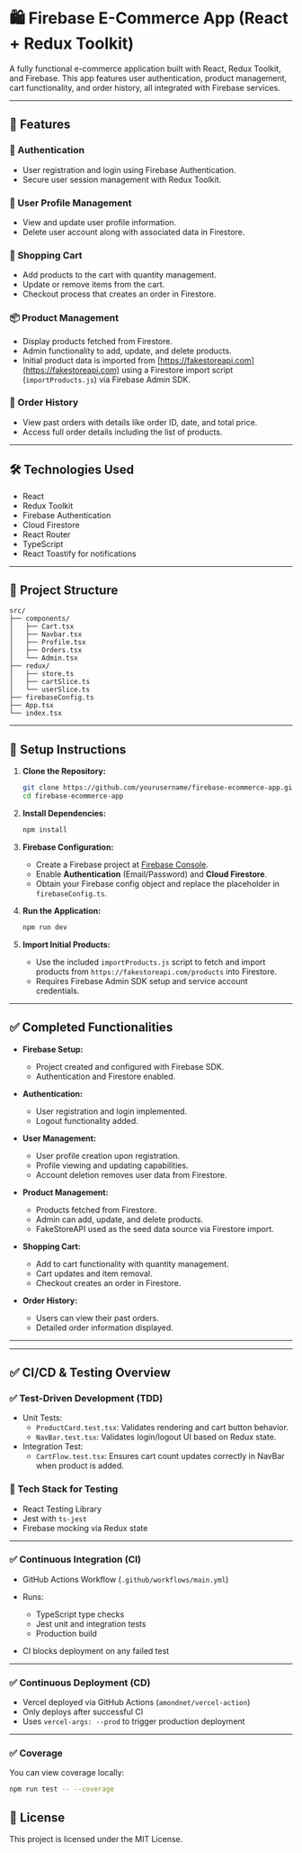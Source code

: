 # 🛍️ Firebase E-Commerce App (React + Redux Toolkit)

A fully functional e-commerce application built with React, Redux Toolkit, and Firebase. This app features user authentication, product management, cart functionality, and order history, all integrated with Firebase services.

---

## 🚀 Features

### 🔐 Authentication
- User registration and login using Firebase Authentication.
- Secure user session management with Redux Toolkit.

### 👤 User Profile Management
- View and update user profile information.
- Delete user account along with associated data in Firestore.

### 🛒 Shopping Cart
- Add products to the cart with quantity management.
- Update or remove items from the cart.
- Checkout process that creates an order in Firestore.

### 📦 Product Management
- Display products fetched from Firestore.
- Admin functionality to add, update, and delete products.
- Initial product data is imported from [https://fakestoreapi.com](https://fakestoreapi.com) using a Firestore import script (`importProducts.js`) via Firebase Admin SDK.

### 🧾 Order History
- View past orders with details like order ID, date, and total price.
- Access full order details including the list of products.

---

## 🛠️ Technologies Used

- React
- Redux Toolkit
- Firebase Authentication
- Cloud Firestore
- React Router
- TypeScript
- React Toastify for notifications

---

## 📁 Project Structure

```
src/
├── components/
│   ├── Cart.tsx
│   ├── Navbar.tsx
│   ├── Profile.tsx
│   ├── Orders.tsx
│   └── Admin.tsx
├── redux/
│   ├── store.ts
│   ├── cartSlice.ts
│   └── userSlice.ts
├── firebaseConfig.ts
├── App.tsx
└── index.tsx
```

---

## 🔧 Setup Instructions

1. **Clone the Repository:**

   ```bash
   git clone https://github.com/yourusername/firebase-ecommerce-app.git
   cd firebase-ecommerce-app
   ```

2. **Install Dependencies:**

   ```bash
   npm install
   ```

3. **Firebase Configuration:**

   - Create a Firebase project at [Firebase Console](https://console.firebase.google.com/).
   - Enable **Authentication** (Email/Password) and **Cloud Firestore**.
   - Obtain your Firebase config object and replace the placeholder in `firebaseConfig.ts`.

4. **Run the Application:**

   ```bash
   npm run dev
   ```

5. **Import Initial Products:**

   - Use the included `importProducts.js` script to fetch and import products from `https://fakestoreapi.com/products` into Firestore.
   - Requires Firebase Admin SDK setup and service account credentials.

---

## ✅ Completed Functionalities

- **Firebase Setup:**
  - Project created and configured with Firebase SDK.
  - Authentication and Firestore enabled.

- **Authentication:**
  - User registration and login implemented.
  - Logout functionality added.

- **User Management:**
  - User profile creation upon registration.
  - Profile viewing and updating capabilities.
  - Account deletion removes user data from Firestore.

- **Product Management:**
  - Products fetched from Firestore.
  - Admin can add, update, and delete products.
  - FakeStoreAPI used as the seed data source via Firestore import.

- **Shopping Cart:**
  - Add to cart functionality with quantity management.
  - Cart updates and item removal.
  - Checkout creates an order in Firestore.

- **Order History:**
  - Users can view their past orders.
  - Detailed order information displayed.

---


---

## ✅ CI/CD & Testing Overview

### ✅ Test-Driven Development (TDD)

- Unit Tests:
  - `ProductCard.test.tsx`: Validates rendering and cart button behavior.
  - `NavBar.test.tsx`: Validates login/logout UI based on Redux state.
- Integration Test:
  - `CartFlow.test.tsx`: Ensures cart count updates correctly in NavBar when product is added.

### 🧪 Tech Stack for Testing
- React Testing Library
- Jest with `ts-jest`
- Firebase mocking via Redux state

---

### ✅ Continuous Integration (CI)

- GitHub Actions Workflow (`.github/workflows/main.yml`)
- Runs:
  - TypeScript type checks
  - Jest unit and integration tests
  - Production build

- CI blocks deployment on any failed test

---

### ✅ Continuous Deployment (CD)

- Vercel deployed via GitHub Actions (`amondnet/vercel-action`)
- Only deploys after successful CI
- Uses `vercel-args: --prod` to trigger production deployment

---

### ✅ Coverage

You can view coverage locally:

```bash
npm run test -- --coverage
```


## 📄 License

This project is licensed under the MIT License.
